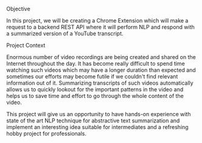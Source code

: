 Objective

In this project, we will be creating a Chrome Extension which will make a request to a backend REST API where it will perform NLP and respond with a summarized version of a YouTube transcript.


Project Context

Enormous number of video recordings are being created and shared on the Internet throughout the day. It has become really difficult to spend time watching such videos which may have a longer duration than expected and sometimes our efforts may become futile if we couldn't find relevant information out of it. Summarizing transcripts of such videos automatically allows us to quickly lookout for the important patterns in the video and helps us to save time and effort to go through the whole content of the video.

This project will give us an opportunity to have hands-on experience with state of the art NLP technique for abstractive text summarization and implement an interesting idea suitable for intermediates and a refreshing hobby project for professionals.